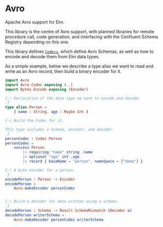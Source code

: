 # Avro

Apache Avro support for Elm.

This library is the centre of Avro support, with planned libraries
for remote procedure call, code generation, and interfacing with
the Confluent Schema Registry depending on this one.

This library defines [`Codecs`](Avro-Codec#Codec), which define
Avro Schemas, as well as how to encode and decode them from Elm
data types.

As a simple example, below we describe a type alias we want to
read and write as an Avro record, then build a binary encoder for
it.

```elm
import Avro
import Avro.Codec exposing (..)
import Bytes.Encode exposing (Encoder)

{-| Declaration of the data type we want to encode and decode.
-}
type alias Person =
    { name : String, age : Maybe Int }

{-| Build the Codec for it.

This type includes a Schema, encoder, and decoder.
-}
personCodec : Codec Person
personCodec =
    success Person
        |> requiring "name" string .name
        |> optional "age" int .age
        |> record { baseName = "person", nameSpace = ["demo"] }

{-| A byte encoder for a person.
-}
encodePerson : Person -> Encoder
encodePerson =
    Avro.makeEncoder personCodec


{-| Build a decoder for data written using a schema.
-}
decodePerson : Schema -> Result SchemaMismatch (Decoder a)
decodePerson writerSchema =
    Avro.makeDecoder personCodec writerSchema
```

